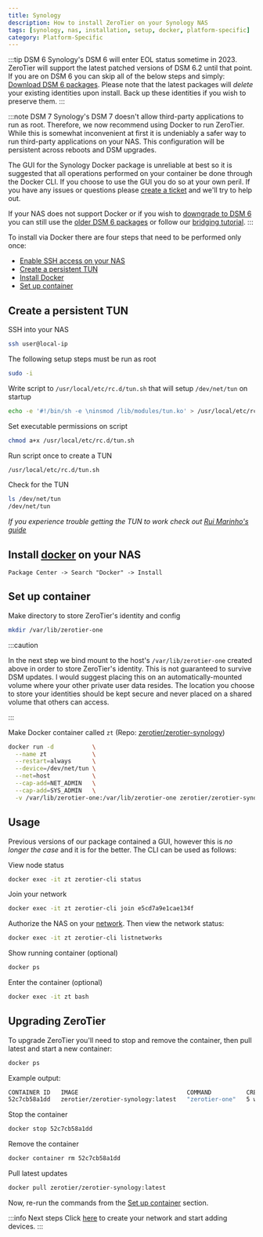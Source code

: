 ```yaml
---
title: Synology
description: How to install ZeroTier on your Synology NAS
tags: [synology, nas, installation, setup, docker, platform-specific]
category: Platform-Specific
---
```


:::tip DSM 6
Synology's DSM 6 will enter EOL status sometime in 2023. ZeroTier will support the latest patched versions of DSM 6.2 until that point. If you are on DSM 6 you can skip all of the below steps and simply: [Download DSM 6 packages](http://download.zerotier.com/dist/synology/). Please note that the latest packages will *delete* your existing identities upon install. Back up these identities if you wish to preserve them.
:::

:::note DSM 7
Synology's DSM 7 doesn't allow third-party applications to run as root. Therefore, we now recommend using Docker to run ZeroTier. While this is somewhat inconvenient at first it is undeniably a safer way to run third-party applications on your NAS. This configuration will be persistent across reboots and DSM upgrades.

The GUI for the Synology Docker package is unreliable at best so it is suggested that all operations performed on your container be done through the Docker CLI. If you choose to use the GUI you do so at your own peril. If you have any issues or questions please [create a ticket](https://github.com/zerotier/ZeroTierOne/issues) and we'll try to help out.

If your NAS does not support Docker or if you wish to [downgrade to DSM 6](https://www.blackvoid.club/dsm-7-to-dsm-6-downgrade/
) you can still use the [older DSM 6 packages](http://download.zerotier.com/dist/synology/) or follow our [bridging tutorial](https://zerotier.atlassian.net/wiki/spaces/SD/pages/193134593/Bridge+your+ZeroTier+and+local+network+with+a+RaspberryPi).
:::

To install via Docker there are four steps that need to be performed only once:

- [Enable SSH access on your NAS](https://kb.synology.com/en-global/DSM/tutorial/How_to_login_to_DSM_with_root_permission_via_SSH_Telnet)
- [Create a persistent TUN](#create-a-persistent-tun)
- [Install Docker](#install-docker-on-your-nas)
- [Set up container](#set-up-container)

## Create a persistent TUN

SSH into your NAS

```sh
ssh user@local-ip
```

The following setup steps must be run as root

```sh
sudo -i
```

Write script to `/usr/local/etc/rc.d/tun.sh` that will setup `/dev/net/tun` on startup

```sh
echo -e '#!/bin/sh -e \ninsmod /lib/modules/tun.ko' > /usr/local/etc/rc.d/tun.sh
```

Set executable permissions on script

```sh
chmod a+x /usr/local/etc/rc.d/tun.sh
```

Run script once to create a TUN

```sh
/usr/local/etc/rc.d/tun.sh
```

Check for the TUN

```sh
ls /dev/net/tun
/dev/net/tun
```

*If you experience trouble getting the TUN to work check out [Rui Marinho's guide](https://memoryleak.dev/post/fix-tun-tap-not-available-on-a-synology-nas/)*

## Install [docker](https://www.synology.com/en-us/dsm/packages/Docker) on your NAS

`Package Center -> Search "Docker" -> Install`

## Set up container

Make directory to store ZeroTier's identity and config

```sh
mkdir /var/lib/zerotier-one
```

:::caution

In the next step we bind mount to the host's `/var/lib/zerotier-one` created above in order to store ZeroTier's identity. This is not guaranteed to survive DSM updates. I would suggest placing this on an automatically-mounted volume where your other private user data resides. The location you choose to store your identities should be kept secure and never placed on a shared volume that others can access.

:::

Make Docker container called `zt` (Repo: [zerotier/zerotier-synology](https://hub.docker.com/repository/docker/zerotier/zerotier-synology))

```sh
docker run -d           \
  --name zt             \
  --restart=always      \
  --device=/dev/net/tun \
  --net=host            \
  --cap-add=NET_ADMIN   \
  --cap-add=SYS_ADMIN   \
  -v /var/lib/zerotier-one:/var/lib/zerotier-one zerotier/zerotier-synology:latest
```

## Usage

Previous versions of our package contained a GUI, however this is *no longer the case* and it is for the better. The CLI can be used as follows:

View node status

```sh
docker exec -it zt zerotier-cli status
```

Join your network

```sh
docker exec -it zt zerotier-cli join e5cd7a9e1cae134f
```

Authorize the NAS on your [network](https://my.zerotier.com). Then view the network status:

```sh
docker exec -it zt zerotier-cli listnetworks
```

Show running container (optional)

```sh
docker ps
```

Enter the container (optional)

```sh
docker exec -it zt bash
```

## Upgrading ZeroTier

To upgrade ZeroTier you'll need to stop and remove the container, then pull latest and start a new container:

```sh
docker ps
```

Example output:

```sh
CONTAINER ID   IMAGE                               COMMAND          CREATED       STATUS      PORTS     NAMES
52c7cb58a1dd   zerotier/zerotier-synology:latest   "zerotier-one"   5 weeks ago   Up 9 days             zt
```

Stop the container

```sh
docker stop 52c7cb58a1dd
```

Remove the container

```sh
docker container rm 52c7cb58a1dd
```

Pull latest updates

```sh
docker pull zerotier/zerotier-synology:latest
```

Now, re-run the commands from the [Set up container](#set-up-container) section.

:::info Next steps
Click [here](/start/) to create your network and start adding devices.
:::

